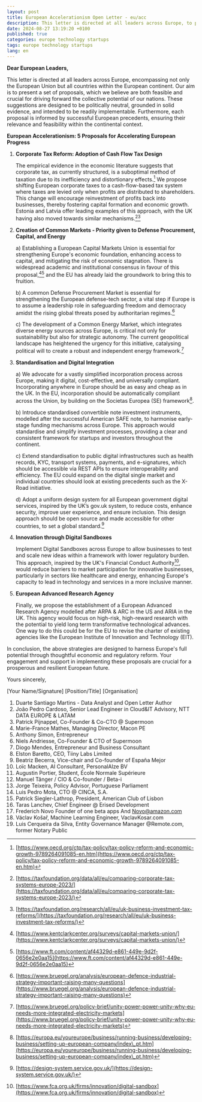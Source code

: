 ```yaml
---
layout: post
title: European Accelerationism Open Letter - eu/acc
description: This letter is directed at all leaders across Europe, to present a set of proposals, which we believe are both feasible and crucial for driving forward the collective potential of our nations.
date: 2024-08-27 13:19:20 +0100
published: true
categories: europe technology startups
tags: europe technology startups
lang: en
---
```



**Dear European Leaders,**

This letter is directed at all leaders across Europe, encompassing not only the European Union but all countries within the European continent. Our aim is to present a set of proposals, which we believe are both feasible and crucial for driving forward the collective potential of our nations. These suggestions are designed to be politically neutral, grounded in solid evidence, and intended to be readily implementable. Furthermore, each proposal is informed by successful European precedents, ensuring their relevance and feasibility within the continental context.

**European Accelerationism: 5 Proposals for Accelerating European Progress**

1. **Corporate Tax Reform: Adoption of Cash Flow Tax Design** 

   The empirical evidence in the economic literature suggests that corporate tax, as currently structured, is a suboptimal method of taxation due to its inefficiency and distortionary effects.[^1] We propose shifting European corporate taxes to a cash-flow-based tax system where taxes are levied only when profits are distributed to shareholders. This change will encourage reinvestment of profits back into businesses, thereby fostering capital formation and economic growth. Estonia and Latvia offer leading examples of this approach, with the UK having also moved towards similar mechanisms.[^2][^3] 

2. **Creation of Common Markets \- Priority given to Defense Procurement, Capital, and Energy** 

   a) Establishing a European Capital Markets Union is essential for strengthening Europe's economic foundation, enhancing access to capital, and mitigating the risk of economic stagnation. There is widespread academic and institutional consensus in favour of this proposal,[^4][^5] and the EU has already laid the groundwork to bring this to fruition.

   b) A common Defense Procurement Market is essential for strengthening the European defense-tech sector, a vital step if Europe is to assume a leadership role in safeguarding freedom and democracy amidst the rising global threats posed by authoritarian regimes.[^6]

   c) The development of a Common Energy Market, which integrates diverse energy sources across Europe, is critical not only for sustainability but also for strategic autonomy. The current geopolitical landscape has heightened the urgency for this initiative, catalysing political will to create a robust and independent energy framework.[^7] 

3. **Standardisation and Digital Integration** 

   a) We advocate for a vastly simplified incorporation process across Europe, making it digital, cost-effective, and universally compliant. Incorporating anywhere in Europe should be as easy and cheap as in the UK. In the EU, incorporation should be automatically compliant across the Union, by building on the Societas Europea (SE) framework[^8].

   b) Introduce standardised convertible note investment instruments, modelled after the successful American SAFE note, to harmonise early-stage funding mechanisms across Europe. This approach would standardise and simplify investment processes, providing a clear and consistent framework for startups and investors throughout the continent.

   c) Extend standardisation to public digital infrastructures such as health records, KYC, transport systems, payments, and e-signatures, which should be accessible via REST APIs to ensure interoperability and efficiency. The EU could expand on the digital single market and individual countries should look at existing precedents such as the X-Road initiative.

   d) Adopt a uniform design system for all European government digital services, inspired by the UK’s gov.uk system, to reduce costs, enhance security, improve user experience, and ensure inclusion. This design approach should be open source and made accessible for other countries, to set a global standard.[^9]

4. **Innovation through Digital Sandboxes** 

   Implement Digital Sandboxes across Europe to allow businesses to test and scale new ideas within a framework with lower regulatory burden. This approach, inspired by the UK's Financial Conduct Authority[^10], would reduce barriers to market participation for innovative businesses, particularly in sectors like healthcare and energy, enhancing Europe's capacity to lead in technology and services in a more inclusive manner.

5. **European Advanced Research Agency** 

   Finally, we propose the establishment of a European Advanced Research Agency modelled after ARPA & ARC in the US and ARIA in the UK. This agency would focus on high-risk, high-reward research with the potential to yield long term transformative technological advances. One way to do this could be for the EU to revise the charter of existing agencies like the European Institute of Innovation and Technology (EIT).

In conclusion, the above strategies are designed to harness Europe's full potential through thoughtful economic and regulatory reform. Your engagement and support in implementing these proposals are crucial for a prosperous and resilient European future.

Yours sincerely,

\[Your Name/Signature\] \[Position/Title\] \[Organisation\]

1. Duarte Santiago Martins \- Data Analyst and Open Letter Author  
2. João Pedro Cardoso, Senior Lead Engineer in Cloud\&IT Advisory, NTT DATA EUROPE & LATAM  
3. Patrick Pijnappel, Co-Founder & Co-CTO @ Supermoon  
4. Marie-France Mathes, Managing Director, Macon PE  
5. Anthony Simon, Entrepreneur  
6. Niels Andriesse, Co-Founder & CTO of Supermoon  
7. Diogo Mendes, Entrepreneur and Business Consultant  
8. Elston Baretto, CEO, Tiiny Labs Limited  
9. Beatriz Becerra, Vice-chair and Co-founder of España Mejor  
10. Loïc Macken, AI Consultant, PersonalAIze BV  
11. Augustin Portier, Student, École Normale Supérieure  
12. Manuel Tânger / CIO & Co-founder / Beta-i  
13. Jorge Teixeira, Policy Advisor, Portuguese Parliament  
14. Luis Pedro Mota, CTO @ CINCA, S.A.  
15. Patrick Siegler-Lathrop, President, American Club of Lisbon  
16. Taras Lanchev, Chief Engineer @ Erised Development  
17. Frederich Novo Founder of one beta apps And [Novo@amazon.com](mailto:Novo@amazon.com)  
18. Václav Košař, Machine Learning Engineer, VaclavKosar.com  
19. Luis Cerqueira da Silva, Entity Governance Manager @Remote.com, former Notary Public

[^1]:  [https://www.oecd.org/ctp/tax-policy/tax-policy-reform-and-economic-growth-9789264091085-en.htm](https://www.oecd.org/ctp/tax-policy/tax-policy-reform-and-economic-growth-9789264091085-en.htm) 

[^2]:  [https://taxfoundation.org/data/all/eu/comparing-corporate-tax-systems-europe-2023/](https://taxfoundation.org/data/all/eu/comparing-corporate-tax-systems-europe-2023/) 

[^3]:  [https://taxfoundation.org/research/all/eu/uk-business-investment-tax-reforms/](https://taxfoundation.org/research/all/eu/uk-business-investment-tax-reforms/) 

[^4]:  [https://www.kentclarkcenter.org/surveys/capital-markets-union/](https://www.kentclarkcenter.org/surveys/capital-markets-union/) 

[^5]:  [https://www.ft.com/content/af44329d-e861-449e-9d2f-0656e2e0aa15](https://www.ft.com/content/af44329d-e861-449e-9d2f-0656e2e0aa15) 

[^6]:  [https://www.bruegel.org/analysis/european-defence-industrial-strategy-important-raising-many-questions](https://www.bruegel.org/analysis/european-defence-industrial-strategy-important-raising-many-questions) 

[^7]:  [https://www.bruegel.org/policy-brief/unity-power-power-unity-why-eu-needs-more-integrated-electricity-markets](https://www.bruegel.org/policy-brief/unity-power-power-unity-why-eu-needs-more-integrated-electricity-markets) 

[^8]:  [https://europa.eu/youreurope/business/running-business/developing-business/setting-up-european-company/index\_pt.htm](https://europa.eu/youreurope/business/running-business/developing-business/setting-up-european-company/index\_pt.htm) 

[^9]:  [https://design-system.service.gov.uk/](https://design-system.service.gov.uk/) 

[^10]:  [https://www.fca.org.uk/firms/innovation/digital-sandbox](https://www.fca.org.uk/firms/innovation/digital-sandbox) 